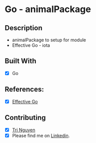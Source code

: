 # Go - animalPackage

## Description

* animalPackage to setup for module
* Effective Go - iota

## Built With
* [x] Go

## References:
* [x] [Effective Go](https://go.dev/doc/effective_go)

## Contributing 
* [x] [Tri Nguyen](https://tringuyendeveloper.com/)
* [x] Please find me on [Linkedin](https://www.linkedin.com/in/tri-nguyen-1086).

